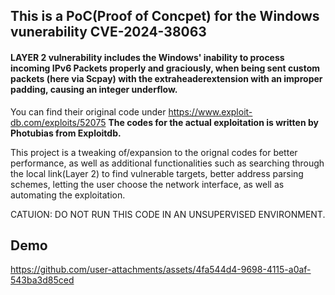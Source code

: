<h2>This is a PoC(Proof of Concpet) for the Windows vunerability CVE-2024-38063</h2><h4> LAYER 2  vulnerability includes the Windows' inability to process incoming IPv6 Packets properly and graciously, when being sent custom packets (here via Scpay) with the extraheaderextension with an improper padding, causing an integer underflow.</h4>



You can find their original code under https://www.exploit-db.com/exploits/52075
**The codes for the actual exploitation is written by Photubias from Exploitdb.**



This project is a tweaking of/expansion to the orignal codes for better performance, as well as additional functionalities such as searching through the local link(Layer 2) to find vulnerable targets, better address parsing schemes, letting the user choose the network interface, as well as automating the exploitation.



CATUION: DO NOT RUN THIS CODE IN AN UNSUPERVISED ENVIRONMENT. 

<h2>Demo</h2>


https://github.com/user-attachments/assets/4fa544d4-9698-4115-a0af-543ba3d85ced

